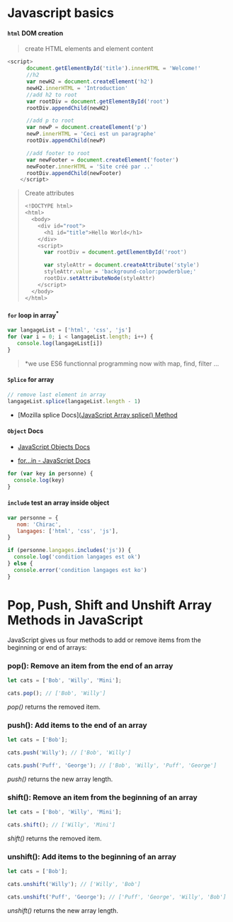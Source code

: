 # Javascript basics

#### `html` DOM creation

> create HTML elements and element content

```js
<script>
      document.getElementById('title').innerHTML = 'Welcome!'
      //h2
      var newH2 = document.createElement('h2')
      newH2.innerHTML = 'Introduction'
      //add h2 to root
      var rootDiv = document.getElementById('root')
      rootDiv.appendChild(newH2)

      //add p to root
      var newP = document.createElement('p')
      newP.innerHTML = 'Ceci est un paragraphe'
      rootDiv.appendChild(newP)

      //add footer to root
      var newFooter = document.createElement('footer')
      newFooter.innerHTML = 'Site créé par ..'
      rootDiv.appendChild(newFooter)
    </script>
```

> Create attributes
> 
> ```js
> <!DOCTYPE html>
> <html>
>   <body>
>     <div id="root">
>       <h1 id="title">Hello World</h1>
>     </div>
>     <script>
>       var rootDiv = document.getElementById('root')
> 
>       var styleAttr = document.createAttribute('style')
>       styleAttr.value = 'background-color:powderblue;'
>       rootDiv.setAttributeNode(styleAttr)
>     </script>
>   </body>
> </html>
> ```

#### `for` loop in array<sup>*</sup>

```js
var langageList = ['html', 'css', 'js']
for (var i = 0; i < langageList.length; i++) {
   console.log(langageList[i])
}
```

> *we use ES6 functionnal programming now with map, find, filter ...

#### `Splice` for array

```js
// remove last element in array
langageList.splice(langageList.length - 1)
```

- [Mozilla splice Docs]([JavaScript Array splice() Method](https://www.w3schools.com/jsref/jsref_splice.asp)

#### `Object` Docs

- [JavaScript Objects Docs](https://www.w3schools.com/js/js_objects.asp)

- [for...in - JavaScript Docs](https://developer.mozilla.org/fr/docs/Web/JavaScript/Reference/Statements/for...in)

```js
for (var key in personne) {
  console.log(key)
}
```

#### `include` test an array inside object

```js
var personne = {
   nom: 'Chirac',
   langages: ['html', 'css', 'js'],
}

if (personne.langages.includes('js')) {
  console.log('condition langages est ok')
} else {
  console.error('condition langages est ko')
}
```

# Pop, Push, Shift and Unshift Array Methods in JavaScript

JavaScript gives us four methods to add or remove items from the beginning or end of arrays:

### **pop()**: Remove an item from the end of an array

```js
let cats = ['Bob', 'Willy', 'Mini'];

cats.pop(); // ['Bob', 'Willy']
```

*pop()* returns the removed item.

### **push()**: Add items to the end of an array

```js
let cats = ['Bob'];

cats.push('Willy'); // ['Bob', 'Willy']

cats.push('Puff', 'George'); // ['Bob', 'Willy', 'Puff', 'George']
```

*push()* returns the new array length.

### **shift()**: Remove an item from the beginning of an array

```js
let cats = ['Bob', 'Willy', 'Mini'];

cats.shift(); // ['Willy', 'Mini']
```

*shift()* returns the removed item.

### **unshift()**: Add items to the beginning of an array

```js
let cats = ['Bob'];

cats.unshift('Willy'); // ['Willy', 'Bob']

cats.unshift('Puff', 'George'); // ['Puff', 'George', 'Willy', 'Bob']
```

*unshift()* returns the new array length.
